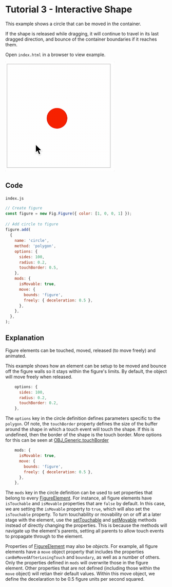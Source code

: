 # Tutorial 3 - Interactive Shape

This example shows a circle that can be moved in the container.

If the shape is released while dragging, it will continue to travel in its last dragged direction, and bounce of the container boundaries if it reaches them.

Open `index.html` in a browser to view example.

![example](./example.gif)

## Code
`index.js`
```js
// Create figure
const figure = new Fig.Figure({ color: [1, 0, 0, 1] });

// Add circle to figure
figure.add(
  {
    name: 'circle',
    method: 'polygon',
    options: {
      sides: 100,
      radius: 0.2,
      touchBorder: 0.5,
    },
    mods: {
      isMovable: true,
      move: {
        bounds: 'figure',
        freely: { deceleration: 0.5 },
      },
    },
  },
);
```

## Explanation
Figure elements can be touched, moved, released (to move freely) and animated.

This example shows how an element can be setup to be moved and bounce off the figure walls so it stays within the figure's limits. By default, the object will move freely when released.

```js
    options: {
      sides: 100,
      radius: 0.2,
      touchBorder: 0.2,
    },
```

The `options` key in the circle definition defines parameters specific to the `polygon`. Of note, the `touchBorder` property defines the size of the buffer around the shape in which a touch event will touch the shape. If this is undefined, then the border of the shape is the touch border. More options for this can be seen at [OBJ_Generic.touchBorder](https://airladon.github.io/FigureOne/api/#obj_generic)

```js
    mods: {
      isMovable: true,
      move: {
        bounds: 'figure',
        freely: { deceleration: 0.5 },
      },
    },
```

The `mods` key in the circle definition can be used to set properties that belong to every [FigureElement](https://airladon.github.io/FigureOne/api/#figureelement). For instance, all figure elements have `isTouchable` and `isMovable` properties that are `false` by default. In this case, we are setting the `isMovable` property to `true`, which will also set the `isTouchable` property. To turn touchability or movability on or off at a later stage with the element, use the [setTouchable](https://airladon.github.io/FigureOne/api/#figureelementsettouchable) and [setMovable](https://airladon.github.io/FigureOne/api/#figureelementsetmovable) methods instead of directly changing the properties. This is because the methods will navigate up the element's parents, setting all parents to allow touch events to propagate through to the element.

Properties of [FigureElement](https://airladon.github.io/FigureOne/api/#figureelement) may also be *objects*. For example, all figure elements have a `move` object property that includes the properties `canBeMovedAfterLosingTouch` and `boundary`, as well as a number of others. Only the properties defined in `mods` will overwrite those in the figure element. Other properties that are not defined (including those within the `move` object) will retian their default values. Within this move object, we define the decelaration to be 0.5 figure units per second squared.
